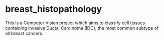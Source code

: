 # breast_histopathology
This is a Computer Vision project which aims to classify cell tissues containing Invasive Ductal Carcinoma (IDC), the most common subtype of all breast cancers.
